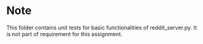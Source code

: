 # Note
This folder contains unit tests for basic functionalities of reddit_server.py. It is not part of requirement for this assignment.